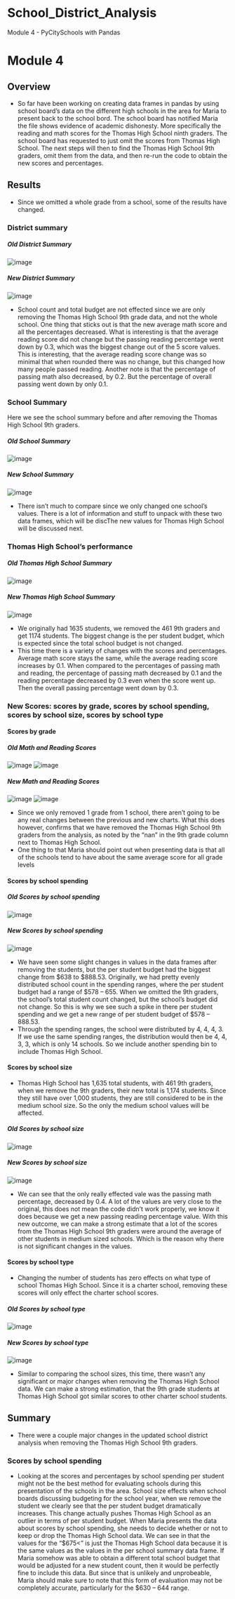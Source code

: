 # School_District_Analysis
Module 4 - PyCitySchools with Pandas
# Module 4 

## Overview
- So far have been working on creating data frames in pandas by using school board’s data on the different high schools in the area for Maria to present back to the school bord. The school board has notified Maria the file shows evidence of academic dishonesty. More specifically the reading and math scores for the Thomas High School ninth graders. The school board has requested to just omit the scores from Thomas High School. The next steps will then to find the Thomas High School 9th graders, omit them from the data, and then re-run the code to obtain the new scores and percentages. 

## Results
- Since we omitted a whole grade from a school, some of the results have changed. 
### District summary
##### Old District Summary 
![image](https://user-images.githubusercontent.com/79118630/111917655-a16d1300-8a57-11eb-87f7-00df6abac07d.png)
##### New District Summary
![image](https://user-images.githubusercontent.com/79118630/111917659-a5993080-8a57-11eb-80c5-9ebffc0644cd.png)
 
- School count and total budget are not effected since we are only removing the Thomas High School 9th grade data, and not the whole school. One thing that sticks out is that the new average math score and all the percentages decreased. What is interesting is that the average reading score did not change but the passing reading percentage went down by 0.3, which was the biggest change out of the 5 score values. This is interesting, that the average reading score change was so minimal that when rounded there was no change, but this changed how many people passed reading. Another note is that the percentage of passing math also decreased, by 0.2. But the percentage of overall passing went down by only 0.1. 
### School Summary
Here we see the school summary before and after removing the Thomas High School 9th graders. 
##### Old School Summary 
![image](https://user-images.githubusercontent.com/79118630/111917755-088ac780-8a58-11eb-938d-e7134c59843c.png)
##### New School Summary 
![image](https://user-images.githubusercontent.com/79118630/111917757-0de81200-8a58-11eb-921f-d1076ffda314.png)

- There isn’t much to compare since we only changed one school’s values. There is a lot of information and stuff to unpack with these two data frames, which will be discThe new values for Thomas High School will be discussed next.
### Thomas High School’s performance
##### Old Thomas High School Summary 
![image](https://user-images.githubusercontent.com/79118630/111917764-193b3d80-8a58-11eb-8225-eff19880337e.png)
##### New Thomas High School Summary
![image](https://user-images.githubusercontent.com/79118630/111917766-1fc9b500-8a58-11eb-8d2a-c95b6dc5d1ea.png)

- We originally had 1635 students, we removed the 461 9th graders and get 1174 students. The biggest change is the per student budget, which is expected since the total school budget is not changed. 
- This time there is a variety of changes with the scores and percentages. Average math score stays the same, while the average reading score increases by 0.1. When compared to the percentages of passing math and reading, the percentage of passing math decreased by 0.1 and the reading percentage decreased by 0.3 even when the score went up. Then the overall passing percentage went down by 0.3. 
### New Scores: scores by grade, scores by school spending, scores by school size, scores by school type
#### Scores by grade 
##### Old Math and Reading Scores
![image](https://user-images.githubusercontent.com/79118630/111917774-27895980-8a58-11eb-90ba-5bee503a852c.png) ![image](https://user-images.githubusercontent.com/79118630/111917784-2e17d100-8a58-11eb-9a34-f9b4b1ce7032.png)
##### New Math and Reading Scores
![image](https://user-images.githubusercontent.com/79118630/111917794-3839cf80-8a58-11eb-9b7f-213c55c163ed.png) ![image](https://user-images.githubusercontent.com/79118630/111917798-3c65ed00-8a58-11eb-930b-2523592d31b0.png)

- Since we only removed 1 grade from 1 school, there aren’t going to be any real changes between the previous and new charts. What this does however, confirms that we have removed the Thomas High School 9th graders from the analysis, as noted by the “nan” in the 9th grade column next to Thomas High School. 
- One thing to that Maria should point out when presenting data is that all of the schools tend to have about the same average score for all grade levels

#### Scores by school spending
##### Old Scores by school spending
![image](https://user-images.githubusercontent.com/79118630/111917807-48ea4580-8a58-11eb-864f-39a524fcace8.png)
##### New Scores by school spending
![image](https://user-images.githubusercontent.com/79118630/111917817-51428080-8a58-11eb-8283-2668b7427892.png)

- We have seen some slight changes in values in the data frames after removing the students, but the per student budget had the biggest change from $638 to $888.53. Originally, we had pretty evenly distributed school count in the spending ranges, where the per student budget had a range of $578 – 655. When we omitted the 9th graders, the school’s total student count changed, but the school’s budget did not change. So this is why we see such a spike in there per student spending and we get a new range of per student budget of $578 – 888.53. 
- Through the spending ranges, the school were distributed by 4, 4, 4, 3. If we use the same spending ranges, the distribution would then be 4, 4, 3, 3, which is only 14 schools. So we include another spending bin to include Thomas High School.
#### Scores by school size
- Thomas High School has 1,635 total students, with 461 9th graders, when we remove the 9th graders, their new total is 1,174 students. Since they still have over 1,000 students, they are still considered to be in the medium school size. So the only the medium school values will be affected.
##### Old Scores by school size
![image](https://user-images.githubusercontent.com/79118630/111917856-7fc05b80-8a58-11eb-8e52-22756c582d60.png)
##### New Scores by school size
![image](https://user-images.githubusercontent.com/79118630/111917872-8cdd4a80-8a58-11eb-8b56-943482cb2573.png)

- We can see that the only really effected vale was the passing math percentage, decreased by 0.4. A lot of the values are very close to the original, this does not mean the code didn’t work properly, we know it does because we get a new passing reading percentage value. With this new outcome, we can make a strong estimate that a lot of the scores from the Thomas High School 9th graders were around the average of other students in medium sized schools. Which is the reason why there is not significant changes in the values. 

#### Scores by school type
- Changing the number of students has zero effects on what type of school Thomas High School. Since it is a charter school, removing these scores will only effect the charter school scores.
##### Old Scores by school type
![image](https://user-images.githubusercontent.com/79118630/111917922-d75ec700-8a58-11eb-9358-91248ad55ec5.png)
##### New Scores by school type
![image](https://user-images.githubusercontent.com/79118630/111917926-daf24e00-8a58-11eb-8973-3bfaf8823a68.png)

- Similar to comparing the school sizes, this time, there wasn’t any significant or major changes when removing the Thomas High School data. We can make a strong estimation, that the 9th grade students at Thomas High School got similar scores to other charter school students. 

## Summary
- There were a couple major changes in the updated school district analysis when removing the
Thomas High School 9th graders.
### Scores by school spending 
- Looking at the scores and percentages by school spending per student might not be the best method for evaluating schools during this presentation of the schools in the area. School size effects when school boards discussing budgeting for the school year, when we remove the student we clearly see that the per student budget dramatically increases. This change actually pushes Thomas High School as an outlier in terms of per student budget. When Maria presents the data about scores by school spending, she needs to decide whether or not to keep or drop the Thomas High School data. We can see in that the values for the “$675<” is just the Thomas High School data because it is the same values as the values in the per school summary data frame. If Maria somehow was able to obtain a different total school budget that would be adjusted for a new student count, then it would be perfectly fine to include this data. But since that is unlikely and unprobeable, Maria should make sure to note that this form of evaluation may not be completely accurate, particularly for the $630 – 644 range. 

